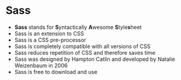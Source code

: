 # Sass

<ul>
  <li><strong>Sass</strong> stands for <strong>S</strong>yntactically <strong>A</strong>wesome
  <strong>S</strong>tyle<strong>s</strong>heet</li>
  <li>Sass is an extension to CSS</li>
  <li>Sass is a CSS pre-processor</li>
  <li>Sass is completely compatible with all versions of CSS</li>
  <li>Sass reduces repetition of CSS and therefore saves time</li>
  <li>Sass was designed by Hampton Catlin and developed by Natalie Weizenbaum in 
  2006</li>
  <li>Sass is free to download and use</li>
</ul>